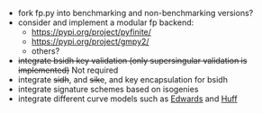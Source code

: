 * fork fp.py into benchmarking and non-benchmarking versions?
* consider and implement a modular fp backend:
  * https://pypi.org/project/pyfinite/
  * https://pypi.org/project/gmpy2/
  * others?
* ~~integrate bsidh key validation (only supersingular validation is implemented)~~ Not required
* integrate ~~sidh~~, and ~~sike~~, and key encapsulation for bsidh
* integrate signature schemes based on isogenies
* integrate different curve models such as [Edwards](https://eprint.iacr.org/2019/843.pdf) and [Huff](https://eprint.iacr.org/2021/085.pdf)